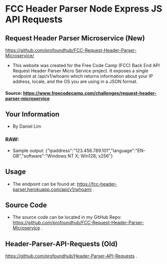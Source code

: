 # FCC Header Parser Node Express JS API Requests

## Request Header Parser Microservice (New)
https://github.com/profoundhub/FCC-Request-Header-Parser-Microservice/

- This website was created for the Free Code Camp (FCC) Back End API Request Header Parser Micro Service project. It exposes a single endpoint at /api/v1/whoami which returns information about your IP address, locale, and the OS you are using in a JSON format.

#### Source: https://www.freecodecamp.com/challenges/request-header-parser-microservice

## Your Information
- By Daniel Lim

### RAW:
- Sample output: {"ipaddress":"123.456.789.101","language":"EN-GB","software":"Windows NT X; Win128; x256"}

## Usage
- The endpoint can be found at: https://fcc-header-parser.herokuapp.com/api/v1/whoami .

## Source Code
- The source code can be located in my GitHub Repo: https://github.com/profoundhub/FCC-Request-Header-Parser-Microservice .

## Header-Parser-API-Requests (Old)
https://github.com/profoundhub/Header-Parser-API-Requests .
